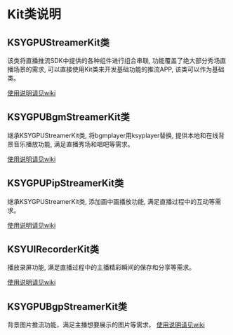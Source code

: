 # Kit类说明
## KSYGPUStreamerKit类
该类将直播推流SDK中提供的各种组件进行组合串联, 功能覆盖了绝大部分秀场直播场景的需求, 可以直接使用Kit类来开发基础功能的推流APP, 该类可以作为基础类。

[使用说明请见wiki](https://github.com/ksvc/KSYLive_iOS/wiki/KSYGPUStreamerKit_Guide)

## KSYGPUBgmStreamerKit类
继承KSYGPUStreamerKit类, 将bgmplayer用ksyplayer替换, 提供本地和在线背景音乐播放功能, 满足直播秀场和唱吧等需求。

[使用说明请见wiki](https://github.com/ksvc/KSYLive_iOS/wiki/BGM)

## KSYGPUPipStreamerKit类
继承KSYGPUStreamerKit类, 添加画中画播放功能, 满足直播过程中的互动等需求。

[使用说明请见wiki](https://github.com/ksvc/KSYLive_iOS/wiki/pip)

## KSYUIRecorderKit类
播放录屏功能, 满足直播过程中的主播精彩瞬间的保存和分享等需求。

[使用说明请见wiki](https://github.com/ksvc/KSYMediaPlayer_iOS/wiki/playerRecord)

## KSYGPUBgpStreamerKit类
背景图片推流功能，满足主播想要展示的图片等需求。
[使用说明请见wiki](https://github.com/ksvc/KSYLive_iOS/wiki/BgpStream)

